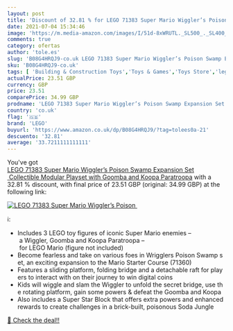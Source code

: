 ```yaml
---
layout: post
title: 'Discount of 32.81 % for LEGO 71383 Super Mario Wiggler’s Poison '
date: 2021-07-04 15:34:46
image: 'https://m.media-amazon.com/images/I/51d-8xWRUTL._SL500_._SL400_.jpg'
comments: true
category: ofertas
author: 'tole.es'
slug: 'B08G4HRQJ9-co.uk LEGO 71383 Super Mario Wiggler’s Poison Swamp Expansion...'
sku: 'B08G4HRQJ9-co.uk'
tags: [ 'Building & Construction Toys','Toys & Games','Toys Store','lego', ]
actualPrice: 23.51 GBP
currency: GBP
price: 23.51
comparePrice: 34.99 GBP
prodname: 'LEGO 71383 Super Mario Wiggler’s Poison Swamp Expansion Set  Collectible Modular Playset with Goomba and Koopa Paratroopa'
country: 'co.uk'
flag: '🇬🇧'
brand: 'LEGO'
buyurl: 'https://www.amazon.co.uk/dp/B08G4HRQJ9/?tag=tolees0a-21'
descuento: '32.81'
average: '33.7211111111111'
---
```


You've got [LEGO 71383 Super Mario Wiggler’s Poison Swamp Expansion Set  Collectible Modular Playset with Goomba and Koopa Paratroopa](https://www.amazon.co.uk/dp/B08G4HRQJ9/?tag=tolees0a-21) with a  32.81 % discount, with final price of 23.51 GBP (original: 34.99 GBP) at the following link:

[![LEGO 71383 Super Mario Wiggler’s Poison ](https://m.media-amazon.com/images/I/51d-8xWRUTL._SL500_._SL400_.jpg)](https://www.amazon.co.uk/dp/B08G4HRQJ9/?tag=tolees0a-21)

ℹ️:

- Includes 3 LEGO toy figures of iconic Super Mario enemies – a Wiggler, Goomba and Koopa Paratroopa – for LEGO Mario (figure not included)
- Become fearless and take on various foes in Wrigglers Poison Swamp set, an exciting expansion to the Mario Starter Course (71360)
- Features a sliding platform, folding bridge and a detachable raft for players to interact with on their journey to win digital coins
- Kids will wiggle and slam the Wiggler to unfold the secret bridge, use the rotating platform, gain some powers & defeat the Goomba and Koopa
- Also includes a Super Star Block that offers extra powers and enhanced rewards to create challenges in a brick-built, poisonous Soda Jungle

[🛒 Check the deal!!](https://www.amazon.co.uk/dp/B08G4HRQJ9/?tag=tolees0a-21)
